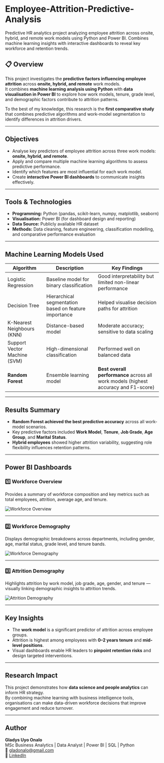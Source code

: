 # Employee-Attrition-Predictive-Analysis
Predictive HR analytics project analyzing employee attrition across onsite, hybrid, and remote work models using Python and Power BI. Combines machine learning insights with interactive dashboards to reveal key workforce and retention trends.
## 📋 Overview
This project investigates the **predictive factors influencing employee attrition** across **onsite, hybrid, and remote** work models.  
It combines **machine learning analysis using Python** with **data visualisation in Power BI** to explore how work models, tenure, grade level, and demographic factors contribute to attrition patterns.

To the best of my knowledge, this research is the **first comparative study** that combines predictive algorithms and work-model segmentation to identify differences in attrition drivers.

---

## Objectives
- Analyse key predictors of employee attrition across three work models: **onsite, hybrid, and remote**.  
- Apply and compare multiple machine learning algorithms to assess predictive performance.  
- Identify which features are most influential for each work model.  
- Create **interactive Power BI dashboards** to communicate insights effectively.

---

## Tools & Technologies
- **Programming:** Python (pandas, scikit-learn, numpy, matplotlib, seaborn)  
- **Visualisation:** Power BI (for dashboard design and reporting)  
- **Data Source:** Publicly available HR dataset  
- **Methods:** Data cleaning, feature engineering, classification modelling, and comparative performance evaluation  

---

## Machine Learning Models Used
| Algorithm | Description | Key Findings |
|------------|--------------|---------------|
| Logistic Regression | Baseline model for binary classification | Good interpretability but limited non-linear performance |
| Decision Tree | Hierarchical segmentation based on feature importance | Helped visualise decision paths for attrition |
| K-Nearest Neighbours (KNN) | Distance-based model | Moderate accuracy; sensitive to data scaling |
| Support Vector Machine (SVM) | High-dimensional classification | Performed well on balanced data |
| **Random Forest** | Ensemble learning model | **Best overall performance** across all work models (highest accuracy and F1-score) |

---

## Results Summary
- **Random Forest achieved the best predictive accuracy** across all work-model scenarios.  
- Key predictive factors included **Work Model**, **Tenure**, **Job Grade**, **Age Group**, and **Marital Status**.  
- **Hybrid employees** showed higher attrition variability, suggesting role flexibility influences retention patterns.  

---

## Power BI Dashboards

### 1️⃣ Workforce Overview  
Provides a summary of workforce composition and key metrics such as total employees, attrition, average age, and tenure.

![Workforce Overview](./HR_Dashboard_page-0001.jpg)

---

### 2️⃣ Workforce Demography  
Displays demographic breakdowns across departments, including gender, age, marital status, grade level, and tenure bands.

![Workforce Demography](./HR_Dashboard_page-0002.jpg)

---

### 3️⃣ Attrition Demography  
Highlights attrition by work model, job grade, age, gender, and tenure — visually linking demographic insights to attrition trends.

![Attrition Demography](./HR_Dashboard_page-0003.jpg)

---

## Key Insights
- The **work model** is a significant predictor of attrition across employee groups.  
- Attrition is highest among employees with **0–2 years tenure** and **mid-level positions**.  
- Visual dashboards enable HR leaders to **pinpoint retention risks** and design targeted interventions.  

---

## Research Impact
This project demonstrates how **data science and people analytics** can inform HR strategy.  
By combining machine learning with business intelligence tools, organisations can make data-driven workforce decisions that improve engagement and reduce turnover.

---

## Author
**Gladys Uyo Onalo**  
MSc Business Analytics | Data Analyst | Power BI | SQL | Python  
📧 gladonalo@gmail.com  
🔗 [LinkedIn](www.linkedin.com/in/gladys-onalo-1499a257)
